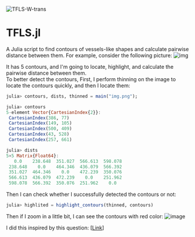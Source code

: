 ![TFLS-W-trans](https://user-images.githubusercontent.com/52105833/211307736-0e5aef49-ef72-4787-a3c7-38e252750b61.png)

# TFLS.jl
A Julia script to find contours of vessels-like shapes and calculate pairwise distance between them. For example, consider the following picture: 
![img](https://user-images.githubusercontent.com/52105833/206712072-b37dfbe6-f16d-4917-9ca0-ced833c33077.png)

It has 5 contours, and I'm going to locate, highlight, and calculate the pairwise distance between them.  
To better detect the contours, First, I perform thinning on the image to locate the contours quickly, and then I locate them:
```julia
julia> contours, dists, thinned = main("img.png");

julia> contours
5-element Vector{CartesianIndex{2}}:
 CartesianIndex(386, 77)
 CartesianIndex(149, 105)
 CartesianIndex(500, 409)
 CartesianIndex(43, 528)
 CartesianIndex(257, 661)

julia> dists
5×5 Matrix{Float64}:
   0.0    238.648  351.027  566.613  598.078
 238.648    0.0    464.346  436.079  566.392
 351.027  464.346    0.0    472.239  350.076
 566.613  436.079  472.239    0.0    251.962
 598.078  566.392  350.076  251.962    0.0
```
Then I can check whether I successfully detected the contours or not:
```julia
julia> highlited = highlight_contours(thinned, contours)
```
Then if I zoom in a little bit, I can see the contours with red color:
![image](https://user-images.githubusercontent.com/52105833/206715313-9d22f4a0-9662-49ef-984e-2c9b959244c6.png)

I did this inspired by this question: [[Link](https://stackoverflow.com/q/74595135/11747148)]
